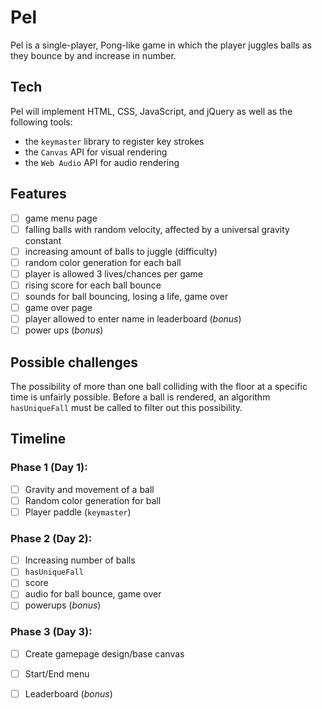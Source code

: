 # Pel

Pel is a single-player, Pong-like game in which the player juggles balls as they bounce by and increase in number.

## Tech
Pel will implement HTML, CSS, JavaScript, and jQuery as well as the following tools:

  * the `keymaster` library to register key strokes
  * the `Canvas` API for visual rendering
  * the `Web Audio` API for audio rendering

## Features
- [ ] game menu page
- [ ] falling balls with random velocity, affected by a universal gravity constant
- [ ] increasing amount of balls to juggle (difficulty)
- [ ] random color generation for each ball
- [ ] player is allowed 3 lives/chances per game
- [ ] rising score for each ball bounce
- [ ] sounds for ball bouncing, losing a life, game over
- [ ] game over page
- [ ] player allowed to enter name in leaderboard (*bonus*)
- [ ] power ups (*bonus*)

## Possible challenges
The possibility of more than one ball colliding with the floor at a specific time is unfairly possible. Before a ball is rendered, an algorithm `hasUniqueFall` must be called to filter out this possibility.

## Timeline

### Phase 1 (Day 1):
- [ ] Gravity and movement of a ball
- [ ] Random color generation for ball
- [ ] Player paddle (`keymaster`)

### Phase 2 (Day 2):
- [ ] Increasing number of balls
- [ ] `hasUniqueFall`
- [ ] score
- [ ] audio for ball bounce, game over
- [ ] powerups (*bonus*)

### Phase 3 (Day 3):
- [ ] Create gamepage design/base canvas
- [ ] Start/End menu
- [ ] Leaderboard (*bonus*)















<!-- -->
